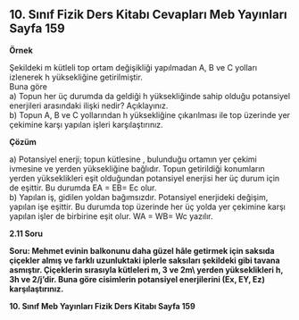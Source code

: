 ## 10. Sınıf Fizik Ders Kitabı Cevapları Meb Yayınları Sayfa 159

**Örnek**

Şekildeki m kütleli top ortam değişikliği yapılmadan A, B ve C yolları izlenerek h yüksekliğine getirilmiştir.  
 Buna göre  
 a) Topun her üç durumda da geldiği h yüksekliğinde sahip olduğu potansiyel enerjileri arasındaki ilişki nedir? Açıklayınız.  
 b) Topun A, B ve C yollarından h yüksekliğine çıkarılması ile top üzerinde yer çekimine karşı yapılan işleri karşılaştırınız.

**Çözüm**

a) Potansiyel enerji; topun kütlesine , bulunduğu ortamın yer çekimi ivmesine ve yerden yüksekliğine bağlıdır. Topun getirildiği konumların yerden yükseklikleri eşit olduğundan potansiyel enerjisi her üç durum için de eşittir. Bu durumda EA = EB= Ec olur.  
 b) Yapılan iş, gidilen yoldan bağımsızdır. Potansiyel enerjideki değişim, yapılan işe eşittir. Bu durumda top üzerinde her üç yolda yer çekimine karşı yapılan işler de birbirine eşit olur. WA = WB= Wc yazılır.

**2.11 Soru**

**Soru: Mehmet evinin balkonunu daha güzel hâle getirmek için saksıda çiçekler almış ve farklı uzunluktaki iplerle saksıları şekildeki gibi tavana asmıştır. Çiçeklerin sırasıyla kütleleri m, 3 ve 2m\ yerden yükseklikleri h, 3h ve 2/j’dir. Buna göre cisimlerin potansiyel enerjilerini (Ex, EY, Ez) karşılaştırınız.**

**10. Sınıf Meb Yayınları Fizik Ders Kitabı Sayfa 159**